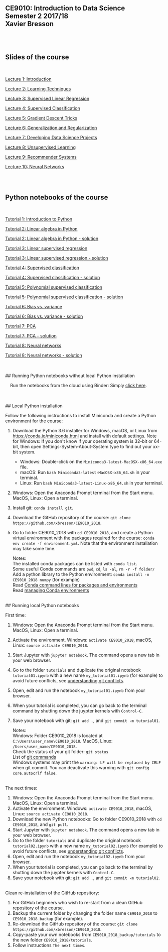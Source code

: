 ## CE9010: Introduction to Data Science <br> Semester 2 2017/18 <br> Xavier Bresson
    
<br>    
<br>


## Slides of the course
<br>


[Lecture 1: Introduction]

[Lecture 2: Learning Techniques]

[Lecture 3: Supervised Linear Regression]

[Lecture 4: Supervised Classification]

[Lecture 5: Gradient Descent Tricks]

[Lecture 6: Generalization and Regularization]

[Lecture 7: Developing Data Science Projects]

[Lecture 8: Unsupervised Learning]

[Lecture 9: Recommender Systems]

[Lecture 10: Neural Networks]


[Lecture 1: Introduction]: slides/CE9010_lecture01_intro.pdf
[Lecture 2: Learning Techniques]: slides/CE9010_lecture02_learning_techniques.pdf
[Lecture 3: Supervised Linear Regression]: slides/CE9010_lecture03_supervised_regression.pdf
[Lecture 4: Supervised Classification]: slides/CE9010_lecture04_supervised_classification.pdf
[Lecture 5: Gradient Descent Tricks]: slides/CE9010_lecture05_gradient_descent_tricks.pdf
[Lecture 6: Generalization and Regularization]: slides/CE9010_lecture06_generalization_and_regularization.pdf
[Lecture 7: Developing Data Science Projects]: slides/CE9010_lecture07_developing_data_science_projects.pdf
[Lecture 8: Unsupervised Learning]: slides/CE9010_lecture08_unsupervised_learning.pdf
[Lecture 9: Recommender Systems]: slides/CE9010_lecture09_recommender_systems.pdf
[Lecture 10: Neural Networks]: slides/CE9010_lecture10_neural_networks.pdf




<br>
<br>

## Python notebooks of the course
<br>

[Tutorial 1: Introduction to Python]

[Tutorial 2: Linear algebra in Python]

[Tutorial 2: Linear algebra in Python - solution]

[Tutorial 3: Linear supervised regression]

[Tutorial 3: Linear supervised regression - solution]

[Tutorial 4: Supervised classification]

[Tutorial 4: Supervised classification - solution]

[Tutorial 5: Polynomial supervised classification]

[Tutorial 5: Polynomial supervised classification - solution]

[Tutorial 6: Bias vs. variance]

[Tutorial 6: Bias vs. variance - solution]

[Tutorial 7: PCA]

[Tutorial 7: PCA - solution]

[Tutorial 8: Neural networks]

[Tutorial 8: Neural networks - solution]



[Tutorial 1: Introduction to Python]: https://github.com/xbresson/CE9010_2018/blob/master/tutorials/tutorial01.ipynb
[Tutorial 2: Linear algebra in Python]: https://github.com/xbresson/CE9010_2018/blob/master/tutorials/tutorial02.ipynb
[Tutorial 2: Linear algebra in Python - solution]: https://github.com/xbresson/CE9010_2018/blob/master/tutorials/tutorial02_solution.ipynb
[Tutorial 3: Linear supervised regression]: https://github.com/xbresson/CE9010_2018/blob/master/tutorials/tutorial03.ipynb
[Tutorial 3: Linear supervised regression - solution]: https://github.com/xbresson/CE9010_2018/blob/master/tutorials/tutorial03_solution.ipynb
[Tutorial 4: Supervised classification]: https://github.com/xbresson/CE9010_2018/blob/master/tutorials/tutorial04.ipynb
[Tutorial 4: Supervised classification - solution]: https://github.com/xbresson/CE9010_2018/blob/master/tutorials/tutorial04_solution.ipynb
[Tutorial 5: Polynomial supervised classification]: https://github.com/xbresson/CE9010_2018/blob/master/tutorials/tutorial05.ipynb
[Tutorial 5: Polynomial supervised classification - solution]: https://github.com/xbresson/CE9010_2018/blob/master/tutorials/tutorial05_solution.ipynb
[Tutorial 6: Bias vs. variance]: https://github.com/xbresson/CE9010_2018/blob/master/tutorials/tutorial06.ipynb
[Tutorial 6: Bias vs. variance - solution]: https://github.com/xbresson/CE9010_2018/blob/master/tutorials/tutorial06_solution.ipynb
[Tutorial 7: PCA]: https://github.com/xbresson/CE9010_2018/blob/master/tutorials/tutorial07.ipynb
[Tutorial 7: PCA - solution]: https://github.com/xbresson/CE9010_2018/blob/master/tutorials/tutorial07_solution.ipynb
[Tutorial 8: Neural networks]: https://github.com/xbresson/CE9010_2018/blob/master/tutorials/tutorial08.ipynb
[Tutorial 8: Neural networks - solution]: https://github.com/xbresson/CE9010_2018/blob/master/tutorials/tutorial08_solution.ipynb





<br>
<br>
## Running Python notebooks without local Python installation
<br>

&nbsp;&nbsp;&nbsp; Run the notebooks from the cloud using Binder: Simply [click here].

[Click here]: https://mybinder.org/v2/gh/xbresson/CE9010_2018/master





<br>
<br>
## Local Python installation
<br>

Follow the following instructions to install Miniconda and create a Python environment for the course:

1. Download the Python 3.6 installer for Windows, macOS, or Linux from <https://conda.io/miniconda.html> and install with default settings. Note for Windows: If you don't know if your operating system is 32-bit or 64-bit, then open Settings-System-About-System type to find out your xx-bit system.
   * Windows: Double-click on the `Miniconda3-latest-MacOSX-x86_64.exe` file. 
   * macOS: Run `bash Miniconda3-latest-MacOSX-x86_64.sh` in your terminal.
   * Linux: Run `bash Miniconda3-latest-Linux-x86_64.sh` in your terminal.
1. Windows: Open the Anaconda Prompt terminal from the Start menu. MacOS, Linux: Open a terminal.
1. Install git: `conda install git`.
1. Download the GitHub repository of the course: `git clone https://github.com/xbresson/CE9010_2018`.
1. Go to folder CE9010_2018 with `cd CE9010_2018`, and create a Python virtual environment with the packages required for the course: `conda env create -f environment.yml`. Note that the environment installation may take some time. 
   
   Notes: <br>
      The installed conda packages can be listed with `conda list`.<br>
      Some useful Conda commands are `pwd`, `cd`, `ls -al`, `rm -r -f folder/`<br>
      Add a python library to the Python environment: `conda install -n CE9010_2018 numpy` (for example)<br>
      Read [Conda command lines for packages and environments]<br>
      Read [managing Conda environments]

[managing Conda environments]: conda/conda_environments.pdf

[Conda command lines for packages and environments]: conda/conda_cheatsheet.pdf





<br> 
## Running local Python notebooks 
<br>

First time:

1. Windows: Open the Anaconda Prompt terminal from the Start menu. MacOS, Linux: Open a terminal.
1. Activate the environment. Windows: `activate CE9010_2018`, macOS, Linux: `source activate CE9010_2018`.
1. Start Jupyter with `jupyter notebook`. The command opens a new tab in your web browser.
1. Go to the folder `tutorials` and duplicate the original notebook `tutorial01.ipynb` with a new name `my_tutorial01.ipynb` (for example) to avoid future conflicts, see [understanding git conflicts].
1. Open, edit and run the notebook `my_tutorial01.ipynb` from your browser.
1. When your tutorial is completed, you can go back to the terminal command by shutting down the juypter kernels with `Control-C`. 
1. Save your notebook with git: `git add .`, and `git commit -m tutorial01`.

	Notes:<br> 
      Windows: Folder CE9010_2018 is located at `C:\Users\user_name\CE9010_2018`. MacOS, Linux: `/Users/user_name/CE9010_2018`.<br>
      Check the status of your git folder: `git status`<br>
      List of [git commands]<br>
      Windows systems may print the `warning: LF will be replaced by CRLF` when git commit. You can deactivate this warning with `git config core.autocrlf false`.


[git commands]: git/git_commands.pdf
[understanding git conflicts]: git/git_xb.pdf


<br>
The next times:

1. Windows: Open the Anaconda Prompt terminal from the Start menu. MacOS, Linux: Open a terminal.
1. Activate the environment. Windows: `activate CE9010_2018`, macOS, Linux: `source activate CE9010_2018`.
1. Download the new Python notebooks: Go to folder CE9010_2018 with `cd CE9010_2018`, and `git pull`. 
1. Start Jupyter with `jupyter notebook`. The command opens a new tab in your web browser.
1. Go to the folder `tutorials` and duplicate the original notebook `tutorial02.ipynb` with a new name `my_tutorial02.ipynb` (for example) to avoid future conflicts, see [understanding git conflicts].
1. Open, edit and run the notebook `my_tutorial02.ipynb` from your browser.
1. When your tutorial is completed, you can go back to the terminal by shutting down the juypter kernels with `Control-C`. 
1. Save your notebook with git: `git add .`, and `git commit -m tutorial02`.




<br>
Clean re-installation of the GitHub repository: 

1. For GitHub beginners who wish to re-start from a clean GitHub repository of the course. 
1. Backup the current folder by changing the folder name `CE9010_2018` to `CE9010_2018_backup` (for example).
1. Re-download the GitHub repository of the course: `git clone https://github.com/xbresson/CE9010_2018`.
1. Copy-paste your own notebooks from `CE9010_2018_backup/tutorials` to the new folder `CE9010_2018/tutorials`.
1. Follow instructions `The next times`.









[git]: https://git-scm.com
[python]: https://www.python.org
[scipy]: https://www.scipy.org
[anaconda]: https://anaconda.org
[miniconda]: https://conda.io/miniconda.html
[conda]: https://conda.io
[conda-forge]: https://conda-forge.org


<br>
<br>
<br>
<br>
<br>
<br>



